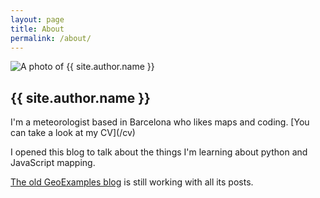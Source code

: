 ```yaml
---
layout: page
title: About
permalink: /about/
---
```


<img src="http://www.gravatar.com/avatar/a2746d9ceb326e71181a6629031faf81?s=135" alt="A photo of {{ site.author.name }}" class="left_picture"/>
<h2>{{ site.author.name }}</h2>
I'm a meteorologist based in Barcelona who likes maps and coding. [You can take a look at my CV](/cv)

I opened this blog to talk about the things I'm learning about python and JavaScript mapping.

[The old GeoExamples blog](http://geoexamples.blogspot.com.es/) is still working with all its posts.
